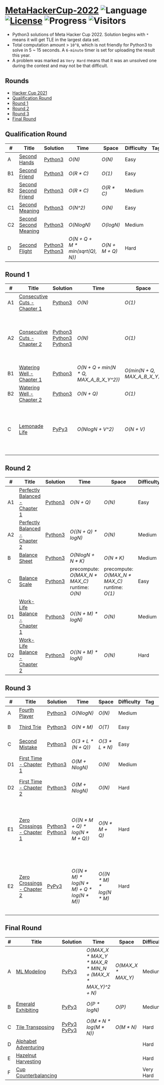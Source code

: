 # [MetaHackerCup-2022](https://www.facebook.com/hackercup/past_rounds/) ![Language](https://img.shields.io/badge/language-Python3-orange.svg) [![License](https://img.shields.io/badge/license-MIT-blue.svg)](./LICENSE) ![Progress](https://img.shields.io/badge/progress-27%20%2F%2030-ff69b4.svg) ![Visitors](https://visitor-badge.laobi.icu/badge?page_id=kamyu104.metahackercup.2022)

* Python3 solutions of Meta Hacker Cup 2022. Solution begins with `*` means it will get TLE in the largest data set.
* Total computation amount > `10^8`, which is not friendly for Python3 to solve in 5 ~ 15 seconds. A `6-minute` timer is set for uploading the result this year.
* A problem was marked as `Very Hard` means that it was an unsolved one during the contest and may not be that difficult.


## Rounds

* [Hacker Cup 2021](https://github.com/kamyu104/FacebookHackerCup-2021)
* [Qualification Round](https://github.com/kamyu104/MetaHackerCup-2022#qualification-round)
* [Round 1](https://github.com/kamyu104/MetaHackerCup-2022#round-1)
* [Round 2](https://github.com/kamyu104/MetaHackerCup-2022#round-2)
* [Round 3](https://github.com/kamyu104/MetaHackerCup-2022#round-3)
* [Final Round](https://github.com/kamyu104/MetaHackerCup-2022#final-round)
  
## Qualification Round
| # | Title | Solution | Time | Space | Difficulty | Tag | Note |
|---| ----- | -------- | ---- | ----- | ---------- | --- | ---- |
|A| [Second Hands](https://www.facebook.com/codingcompetitions/hacker-cup/2022/qualification-round/problems/A)| [Python3](./Qualification%20Round/second_hands.py3) | _O(N)_ | _O(N)_ | Easy | | Greedy |
|B1| [Second Friend](https://www.facebook.com/codingcompetitions/hacker-cup/2022/qualification-round/problems/B1)| [Python3](./Qualification%20Round/second_friend.py3) | _O(R * C)_ | _O(1)_ | Easy | | Constructive Algorithms |
|B2| [Second Second Friend](https://www.facebook.com/codingcompetitions/hacker-cup/2022/qualification-round/problems/B2)| [Python3](./Qualification%20Round/second_second_friend.py3) | _O(R * C)_ | _O(R * C)_ | Medium | | Constructive Algorithms, BFS |
|C1| [Second Meaning](https://www.facebook.com/codingcompetitions/hacker-cup/2022/qualification-round/problems/C1)| [Python3](./Qualification%20Round/second_meaning.py3) | _O(N^2)_ | _O(N)_ | Easy | | Constructive Algorithms |
|C2| [Second Second Meaning](https://www.facebook.com/codingcompetitions/hacker-cup/2022/qualification-round/problems/C2)| [Python3](./Qualification%20Round/second_second_meaning.py3) | _O(NlogN)_ | _O(logN)_ | Medium | | Constructive Algorithms |
|D| [Second Flight](https://www.facebook.com/codingcompetitions/hacker-cup/2022/qualification-round/problems/D)| [Python3](./Qualification%20Round/second_flight.py3) [Python3](./Qualification%20Round/second_flight2.py3) | _O(N + Q + M * min(sqrt(Q), N))_ | _O(N + M + Q)_ | Hard | | Graph, Memoization |

## Round 1
| # | Title | Solution | Time | Space | Difficulty | Tag | Note |
|---| ----- | -------- | ---- | ----- | ---------- | --- | ---- |
|A1| [Consecutive Cuts - Chapter 1](https://www.facebook.com/codingcompetitions/hacker-cup/2022/round-1/problems/A1)| [Python3](./Round%201/consecutive_cuts_chapter_1.py3) | _O(N)_ | _O(1)_ | Easy | | Constructive Algorithms, String |
|A2| [Consecutive Cuts - Chapter 2](https://www.facebook.com/codingcompetitions/hacker-cup/2022/round-1/problems/A2)| [Python3](./Round%201/consecutive_cuts_chapter_2.py3) [Python3](./Round%201/consecutive_cuts_chapter_2-2.py3) [Python3](./Round%201/consecutive_cuts_chapter_2-3.py3) | _O(N)_ | _O(1)_ | Medium | | Constructive Algorithms, String, KMP Algorithm, Z-Function, Rabin-Karp Algorithm, Rolling Hash |
|B1| [Watering Well - Chapter 1](https://www.facebook.com/codingcompetitions/hacker-cup/2022/round-1/problems/B1)| [Python3](./Round%201/watering_well_chapter_1.py3) | _O(N + Q + min(N * Q, MAX_A_B_X_Y^2))_ | _O(min(N + Q, MAX_A_B_X_Y))_ | Easy | | Math, Freq Table |
|B2| [Watering Well - Chapter 2](https://www.facebook.com/codingcompetitions/hacker-cup/2022/round-1/problems/B2)| [Python3](./Round%201/watering_well_chapter_2.py3) | _O(N + Q)_ | _O(1)_ | Easy | | Math |
|C| [Lemonade Life](https://www.facebook.com/codingcompetitions/hacker-cup/2022/round-1/problems/C)| [PyPy3](./Round%201/lemonade_life.py3) | _O(NlogN + V^2)_ | _O(N + V)_ | Hard | | Geometry, Convex Hull, Monotone Chain Algorithm, Graph, Dijkstra's Algorithm |

## Round 2
| # | Title | Solution | Time | Space | Difficulty | Tag | Note |
|---| ----- | -------- | ---- | ----- | ---------- | --- | ---- |
|A1| [Perfectly Balanced - Chapter 1](https://www.facebook.com/codingcompetitions/hacker-cup/2022/round-2/problems/A1)| [Python3](./Round%202/perfectly_balanced_chapter_1.py3) | _O(N + Q)_ | _O(N)_ | Easy | | Prefix Sum |
|A2| [Perfectly Balanced - Chapter 2](https://www.facebook.com/codingcompetitions/hacker-cup/2022/round-2/problems/A2)| [Python3](./Round%202/perfectly_balanced_chapter_2.py3) | _O((N + Q) * logN)_ | _O(N)_ | Medium | | Hash, BIT, Fenwick Tree |
|B| [Balance Sheet](https://www.facebook.com/codingcompetitions/hacker-cup/2022/round-2/problems/B)| [Python3](./Round%202/balance_sheet.py3) | _O(NlogN + N * K)_ | _O(N * K)_ | Medium | | Sort, Greedy, DP |
|C| [Balance Scale](https://www.facebook.com/codingcompetitions/hacker-cup/2022/round-2/problems/C)| [Python3](./Round%202/balance_scale.py3) | precompute: _O(MAX\_N * MAX\_C)_<br>runtime: _O(N)_ | precompute: _O(MAX\_N * MAX\_C)_<br>runtime: _O(1)_ | Easy | | Combinatorics, Probability |
|D1| [Work-Life Balance - Chapter 1](https://www.facebook.com/codingcompetitions/hacker-cup/2022/round-2/problems/D1)| [Python3](./Round%202/work_life_balance_chapter_1.py3) | _O((N + M) * logN)_ | _O(N)_ | Medium | | BIT, Fenwick Tree, Greedy |
|D2| [Work-Life Balance - Chapter 2](https://www.facebook.com/codingcompetitions/hacker-cup/2022/round-2/problems/D2)| [Python3](./Round%202/work_life_balance_chapter_2.py3) | _O((N + M) * logN)_ | _O(N)_ | Hard | | BIT, Fenwick Tree, Greedy |

## Round 3
| # | Title | Solution | Time | Space | Difficulty | Tag | Note |
|---| ----- | -------- | ---- | ----- | ---------- | --- | ---- |
|A| [Fourth Player](https://www.facebook.com/codingcompetitions/hacker-cup/2022/round-3/problems/A)| [Python3](./Round%203/fourth_player.py3) | _O(NlogN)_ | _O(N)_ | Medium | | Games, Greedy |
|B| [Third Trie](https://www.facebook.com/codingcompetitions/hacker-cup/2022/round-3/problems/B)| [Python3](./Round%203/third_trie.py3) | _O(N * M)_ | _O(T)_ | Easy | | Trie, Combinatorics |
|C| [Second Mistake](https://www.facebook.com/codingcompetitions/hacker-cup/2022/round-3/problems/C)| [Python3](./Round%203/second_mistake.py3) | _O(3 * L * (N + Q))_ | _O(3 * L * N)_ | Easy | | Rabin-Karp Algorithm, Hash Table |
|D1| [First Time - Chapter 1](https://www.facebook.com/codingcompetitions/hacker-cup/2022/round-3/problems/D1)| [Python3](./Round%203/first_time_chapter_1.py3) | _O(M + NlogN)_ | _O(N)_ | Medium | | Unordered Set |
|D2| [First Time - Chapter 2](https://www.facebook.com/codingcompetitions/hacker-cup/2022/round-3/problems/D2)| [Python3](./Round%203/first_time_chapter_2.py3) | _O(M + NlogN)_ | _O(N)_ | Hard | | Unordered Set, Segment Tree, Number Theory |
|E1| [Zero Crossings - Chapter 1](https://www.facebook.com/codingcompetitions/hacker-cup/2022/round-3/problems/E1)| [Python3](./Round%203/zero_crossings_chapter_1.py3) [Python3](./Round%203/zero_crossings_chapter_1_2.py3) | _O((N * M + Q) * log(N * M + Q))_ | _O(N * M + Q)_ | Hard | | Offline Solution, Geometry, Sort, Line Sweep, Treap, Sorted List, Binary Search, Tree, DFS, Hash |
|E2| [Zero Crossings - Chapter 2](https://www.facebook.com/codingcompetitions/hacker-cup/2022/round-3/problems/E2)| [PyPy3](./Round%203/zero_crossings_chapter_2.py3) | _O((N * M) * log(N * M) + Q * log(N * M))_ | _O((N * M) * log(N * M)_ | Hard | | Online Solution, Geometry, Sort, Line Sweep, Persistent Treap, Binary Search, Tree, DFS, Hash |

## Final Round
| # | Title | Solution | Time | Space | Difficulty | Tag | Note |
|---| ----- | -------- | ---- | ----- | ---------- | --- | ---- |
|A| [ML Modeling](https://www.facebook.com/codingcompetitions/hacker-cup/2022/final-round/problems/A)| [PyPy3](./Final%20Round/ml_modeling.py3) | _O(MAX_X * MAX_Y * MAX_R * MIN_N + (MAX_X * MAX_Y)^2 + N)_ | _O(MAX_X * MAX_Y)_ | Medium | | Geometry |
|B| [Emerald Exhibiting](https://www.facebook.com/codingcompetitions/hacker-cup/2022/final-round/problems/B)| [PyPy3](./Final%20Round/emerald_exhibiting.py3) | _O(P * logN)_ | _O(P)_ | Medium | | Combinatorics, Number Theory |
|C| [Tile Transposing](https://www.facebook.com/codingcompetitions/hacker-cup/2022/final-round/problems/C)| [PyPy3](./Final%20Round/tile_transposing.py3) [PyPy3](./Final%20Round/tile_transposing2.py3) | _O(M * N * log(M * N))_ | _O(M * N)_ | Hard | | DFS, Persistent Union Find |
|D| [Alphabet Adventuring](https://www.facebook.com/codingcompetitions/hacker-cup/2022/final-round/problems/D)| | | | Hard | | |
|E| [Hazelnut Harvesting](https://www.facebook.com/codingcompetitions/hacker-cup/2022/final-round/problems/E)| | | | Hard | | |
|F| [Cup Counterbalancing](https://www.facebook.com/codingcompetitions/hacker-cup/2022/final-round/problems/F)| | | | Very Hard | | |